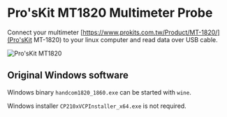 Pro'sKit MT1820 Multimeter Probe
================================

Connect your multimeter [https://www.prokits.com.tw/Product/MT-1820/](Pro'sKit MT-1820) to your linux computer and read data over USB cable.

![Pro'sKit MT1820](https://ref.prokits.com.tw/ProductPic/MT-1820/1/20180531174031219179.jpg)

## Original Windows software

Windows binary `handcom1820_1860.exe` can be started with `wine`.

Windows installer `CP210xVCPInstaller_x64.exe` is not required.

